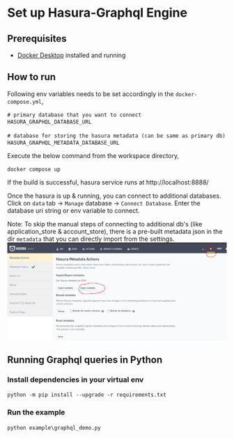 # Set up Hasura-Graphql Engine

## Prerequisites

- [Docker Desktop](https://www.docker.com/products/docker-desktop/) installed and running

## How to run

Following env variables needs to be set accordingly in the `docker-compose.yml`,

```
# primary database that you want to connect
HASURA_GRAPHQL_DATABASE_URL

# database for storing the hasura metadata (can be same as primary db)
HASURA_GRAPHQL_METADATA_DATABASE_URL
```

Execute the below command from the workspace directory,

```
docker compose up
```

If the build is successful, hasura service runs at http://localhost:8888/

Once the hasura is up & running, you can connect to additional databases.
Click on `data` tab -> `Manage` database -> `Connect Database`. Enter the database uri string or env variable to connect.

Note: To skip the manual steps of connecting to additional db's (like application_store & account_store), there is a pre-built metadata json in the dir `metadata` that you can directly import from the settings.
![Alt text](metadata\metadata_import.PNG?raw=true "Title")

## Running Graphql queries in Python

### Install dependencies in your virtual env

```
python -m pip install --upgrade -r requirements.txt
```

### Run the example

```
python example\graphql_demo.py
```
